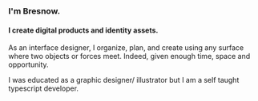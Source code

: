 ### I'm Bresnow.
#### I create digital products and identity assets.

As an interface designer, I organize, plan, and create using any surface where two objects or forces meet. Indeed, given enough time, space and opportunity.

I was educated as a graphic designer/ illustrator but I am a self taught typescript developer. 

<!--
**bresnow/bresnow** is a ✨ _special_ ✨ repository because its `README.md` (this file) appears on your GitHub profile.

Here are some ideas to get you started:

- 🔭 I’m currently working on ...
- 🌱 I’m currently learning ...
- 👯 I’m looking to collaborate on ...
- 🤔 I’m looking for help with ...
- 💬 Ask me about ...
- 📫 How to reach me: ...
- 😄 Pronouns: ...
- ⚡ Fun fact: ...
-->
